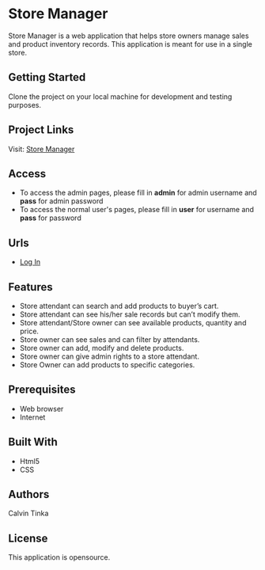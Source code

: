 # Store Manager

Store Manager is a web application that helps store owners manage sales and product inventory records. This application is meant for use in a single store.

## Getting Started

Clone the project on your local machine for development and testing purposes.

## Project Links

Visit: [Store Manager](https://github.com/calvinpete/StoreManager.git)

## Access

* To access the admin pages, please fill in **admin** for admin username and **pass** for admin password
* To access the normal user's pages, please fill in **user** for username and **pass** for password

## Urls

* [Log In](https://calvinpete.github.io/StoreManager/templates/login.html)

## Features

* Store attendant can search and add products to buyer’s cart.
* Store attendant can see his/her sale records but can’t modify them.
* Store attendant/Store owner can see available products, quantity and price.
* Store owner can see sales and can filter by attendants.
* Store owner can add, modify and delete products.
* Store owner can give admin rights to a store attendant.
* Store Owner can add products to specific categories.

## Prerequisites

* Web browser
* Internet

## Built With

* Html5
* CSS

## Authors

Calvin Tinka

## License

This application is opensource.
